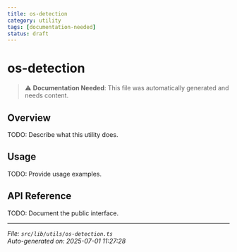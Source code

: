 ```yaml
---
title: os-detection
category: utility
tags: [documentation-needed]
status: draft
---
```


# os-detection

> ⚠️ **Documentation Needed**: This file was automatically generated and needs content.

## Overview

TODO: Describe what this utility does.

## Usage

TODO: Provide usage examples.

## API Reference

TODO: Document the public interface.

---

*File: `src/lib/utils/os-detection.ts`*  
*Auto-generated on: 2025-07-01 11:27:28*
